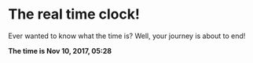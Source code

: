 # The real time clock!

Ever wanted to know what the time is? Well, your journey is about to end!

**The time is Nov 10, 2017, 05:28**